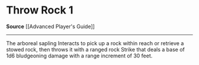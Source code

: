﻿---
actions: '[one-action]'
cost: null
element: null
frequency: null
id: '556'
name: Throw Rock
rarity: Common
requirement: null
school: null
source: '[[DATABASE/source/Advanced Player''s Guide|Advanced Player''s Guide]]'
trait: null
trigger: null
type: Action

---
# Throw Rock <span class="action-icon">1</span>

**Source** [[Advanced Player's Guide]]

---
The arboreal sapling Interacts to pick up a rock within reach or retrieve a stowed rock, then throws it with a ranged rock Strike that deals a base of 1d6 bludgeoning damage with a range increment of 30 feet.